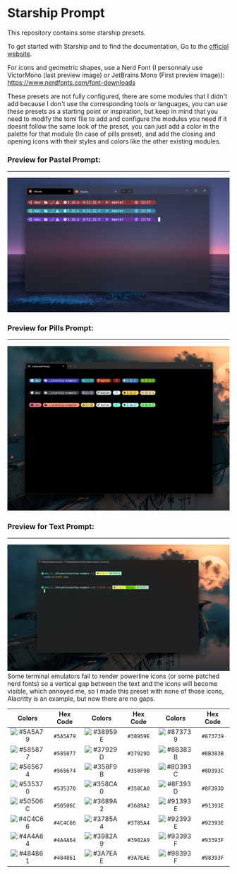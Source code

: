 # Starship Prompt

This repository contains some starship presets.

To get started with Starship and to find the documentation, Go to the [official website](https://starship.rs/).

For icons and geometric shapes, use a Nerd Font (I personnaly use VictorMono (last preview image) or JetBrains Mono (First preview image)): https://www.nerdfonts.com/font-downloads

These presets are not fully configured, there are some modules that I didn't add because I don't use the corresponding tools or languages, you can use these presets as a starting point or inspiration, but keep in mind that you need to modify the toml file to add and configure the modules you need if it doesnt follow the same look of the preset, you can just add a color in the palette for that module (In case of pills preset), and add the closing and opening icons with their styles and colors like the other existing modules.

### Preview for Pastel Prompt:
___
![Prompt](./assets/screenshot_pastel.png)

### Preview for Pills Prompt:
___
![Prompt](./assets/screenshot_pills.png)

### Preview for Text Prompt:
___
![Prompt](./assets/screenshot_text.png)
Some terminal emulators fail to render powerline icons (or some patched nerd fonts) so a vertical gap between the text and the icons will become visible, which annoyed me, so I made this preset with none of those icons, Alacritty is an example, but now there are no gaps.


|                              Colors                               | Hex Code  |                              Colors                               | Hex Code  |                              Colors                               | Hex Code  |
| :---------------------------------------------------------------: | :-------: | :---------------------------------------------------------------: | :-------: | :---------------------------------------------------------------: | :-------: |
| ![#5A5A79](https://readme-swatches.vercel.app/5A5A79?style=round) | `#5A5A79` | ![#38959E](https://readme-swatches.vercel.app/38959E?style=round) | `#38959E` | ![#873739](https://readme-swatches.vercel.app/873739?style=round) | `#873739` |
| ![#585877](https://readme-swatches.vercel.app/585877?style=round) | `#585877` | ![#37929D](https://readme-swatches.vercel.app/37929D?style=round) | `#37929D` | ![#8B383B](https://readme-swatches.vercel.app/8B383B?style=round) | `#8B383B` |
| ![#565674](https://readme-swatches.vercel.app/565674?style=round) | `#565674` | ![#358F9B](https://readme-swatches.vercel.app/358F9B?style=round) | `#358F9B` | ![#8D393C](https://readme-swatches.vercel.app/8D393C?style=round) | `#8D393C` |
| ![#535370](https://readme-swatches.vercel.app/535370?style=round) | `#535370` | ![#358CA0](https://readme-swatches.vercel.app/358CA0?style=round) | `#358CA0` | ![#8F393D](https://readme-swatches.vercel.app/8F393D?style=round) | `#8F393D` |
| ![#50506C](https://readme-swatches.vercel.app/50506C?style=round) | `#50506C` | ![#3689A2](https://readme-swatches.vercel.app/3689A2?style=round) | `#3689A2` | ![#91393E](https://readme-swatches.vercel.app/91393E?style=round) | `#91393E` |
| ![#4C4C66](https://readme-swatches.vercel.app/4C4C66?style=round) | `#4C4C66` | ![#3785A4](https://readme-swatches.vercel.app/3785A4?style=round) | `#3785A4` | ![#92393E](https://readme-swatches.vercel.app/92393E?style=round) | `#92393E` |
| ![#4A4A64](https://readme-swatches.vercel.app/4A4A64?style=round) | `#4A4A64` | ![#3982A9](https://readme-swatches.vercel.app/3982A9?style=round) | `#3982A9` | ![#93393F](https://readme-swatches.vercel.app/93393F?style=round) | `#93393F` |
| ![#484861](https://readme-swatches.vercel.app/484861?style=round) | `#484861` | ![#3A7EAE](https://readme-swatches.vercel.app/3A7EAE?style=round) | `#3A7EAE` | ![#98393F](https://readme-swatches.vercel.app/98393F?style=round) | `#98393F` |
